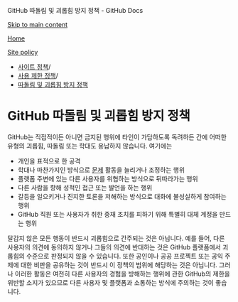 GitHub 따돌림 및 괴롭힘 방지 정책 - GitHub Docs

[Skip to main content](#main-content)

[Home](/ko)

[Site policy](/ko/site-policy)

* [사이트 정책](/ko/site-policy)/
* [사용 제한 정책](/ko/site-policy/acceptable-use-policies)/
* [따돌림 및 괴롭힘 방지 정책](/ko/site-policy/acceptable-use-policies/github-bullying-and-harassment)

GitHub 따돌림 및 괴롭힘 방지 정책
==========

GitHub는 직접적이든 아니면 금지된 행위에 타인이 가담하도록 독려하든 간에 어떠한 유형의 괴롭힘, 따돌림 또는 학대도 용납하지 않습니다. 여기에는

* 개인을 표적으로 한 공격
* 학대나 마찬가지인 방식으로 [문제](/ko/site-policy/acceptable-use-policies/github-disrupting-the-experience-of-other-users) 활동을 늘리거나 조정하는 행위
* 플랫폼 주변에 있는 다른 사용자를 위협하는 방식으로 뒤따라가는 행위
* 다른 사람을 향해 성적인 접근 또는 발언을 하는 행위
* 갈등을 일으키거나 진지한 토론을 저해하는 방식으로 대화에 불성실하게 참여하는 행위
* GitHub 직원 또는 사용자가 취한 중재 조치를 피하기 위해 특별히 대체 계정을 만드는 행위

달갑지 않은 모든 행동이 반드시 괴롭힘으로 간주되는 것은 아닙니다. 예를 들어, 다른 사용자의 의견에 동의하지 않거나 그들의 의견에 반대하는 것은 GitHub 플랫폼에서 괴롭힘의 수준으로 판정되지 않을 수 있습니다. 또한 공인이나 공공 프로젝트 또는 공익 주제에 대한 비판을 공유하는 것이 반드시 이 정책의 범위에 해당하는 것은 아닙니다. 그러나 이러한 활동은 여전히 다른 사용자의 경험을 방해하는 행위에 관한 GitHub의 제한을 위반할 소지가 있으므로 다른 사용자 및 플랫폼과 소통하는 방식에 주의하는 것이 좋습니다.
